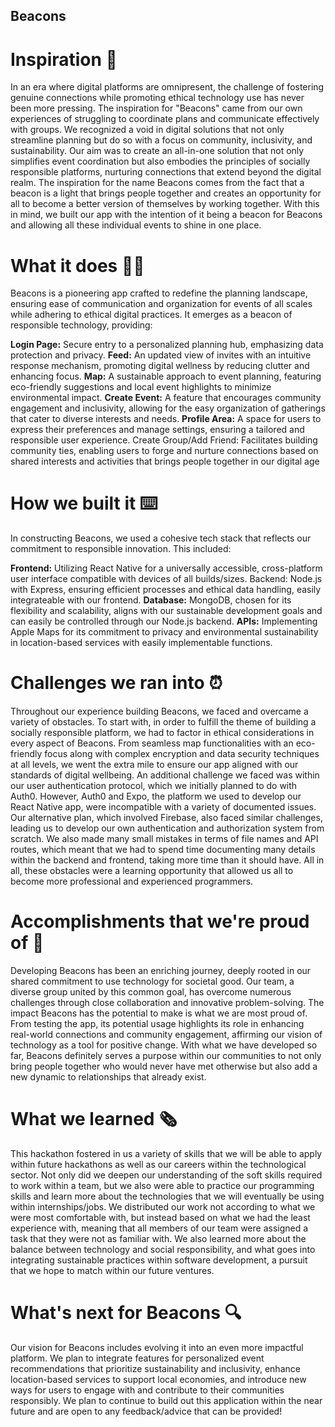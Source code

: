 ## Beacons

# **Inspiration 📍**
In an era where digital platforms are omnipresent, the challenge of fostering genuine connections while promoting ethical technology use has never been more pressing. The inspiration for "Beacons" came from our own experiences of struggling to coordinate plans and communicate effectively with groups. We recognized a void in digital solutions that not only streamline planning but do so with a focus on community, inclusivity, and sustainability. Our aim was to create an all-in-one solution that not only simplifies event coordination but also embodies the principles of socially responsible platforms, nurturing connections that extend beyond the digital realm. The inspiration for the name Beacons comes from the fact that a beacon is a light that brings people together and creates an opportunity for all to become a better version of themselves by working together. With this in mind, we built our app with the intention of it being a beacon for Beacons and allowing all these individual events to shine in one place.

# **What it does 👭👬**
Beacons is a pioneering app crafted to redefine the planning landscape, ensuring ease of communication and organization for events of all scales while adhering to ethical digital practices. It emerges as a beacon of responsible technology, providing:

**Login Page:** Secure entry to a personalized planning hub, emphasizing data protection and privacy.
**Feed:** An updated view of invites with an intuitive response mechanism, promoting digital wellness by reducing clutter and enhancing focus.
**Map:** A sustainable approach to event planning, featuring eco-friendly suggestions and local event highlights to minimize environmental impact.
**Create Event:** A feature that encourages community engagement and inclusivity, allowing for the easy organization of gatherings that cater to diverse interests and needs.
**Profile Area:** A space for users to express their preferences and manage settings, ensuring a tailored and responsible user experience.
Create Group/Add Friend: Facilitates building community ties, enabling users to forge and nurture connections based on shared interests and activities that brings people together in our digital age

# **How we built it ⌨️**
In constructing Beacons, we used a cohesive tech stack that reflects our commitment to responsible innovation. This included:

**Frontend:** Utilizing React Native for a universally accessible, cross-platform user interface compatible with devices of all builds/sizes.
Backend: Node.js with Express, ensuring efficient processes and ethical data handling, easily integrateable with our frontend.
**Database:** MongoDB, chosen for its flexibility and scalability, aligns with our sustainable development goals and can easily be controlled through our Node.js backend.
**APIs:** Implementing Apple Maps for its commitment to privacy and environmental sustainability in location-based services with easily implementable functions.

# **Challenges we ran into ⏰**
Throughout our experience building Beacons, we faced and overcame a variety of obstacles. To start with, in order to fulfill the theme of building a socially responsible platform, we had to factor in ethical considerations in every aspect of Beacons. From seamless map functionalities with an eco-friendly focus along with complex encryption and data security techniques at all levels, we went the extra mile to ensure our app aligned with our standards of digital wellbeing. An additional challenge we faced was within our user authentication protocol, which we initially planned to do with Auth0. However, Auth0 and Expo, the platform we used to develop our React Native app, were incompatible with a variety of documented issues. Our alternative plan, which involved Firebase, also faced similar challenges, leading us to develop our own authentication and authorization system from scratch. We also made many small mistakes in terms of file names and API routes, which meant that we had to spend time documenting many details within the backend and frontend, taking more time than it should have. All in all, these obstacles were a learning opportunity that allowed us all to become more professional and experienced programmers.

# **Accomplishments that we're proud of 🎉**
Developing Beacons has been an enriching journey, deeply rooted in our shared commitment to use technology for societal good. Our team, a diverse group united by this common goal, has overcome numerous challenges through close collaboration and innovative problem-solving. The impact Beacons has the potential to make is what we are most proud of. From testing the app, its potential usage highlights its role in enhancing real-world connections and community engagement, affirming our vision of technology as a tool for positive change. With what we have developed so far, Beacons definitely serves a purpose within our communities to not only bring people together who would never have met otherwise but also add a new dynamic to relationships that already exist.

# **What we learned 🗞️**
This hackathon fostered in us a variety of skills that we will be able to apply within future hackathons as well as our careers within the technological sector. Not only did we deepen our understanding of the soft skills required to work within a team, but we also were able to practice our programming skills and learn more about the technologies that we will eventually be using within internships/jobs. We distributed our work not according to what we were most comfortable with, but instead based on what we had the least experience with, meaning that all members of our team were assigned a task that they were not as familiar with. We also learned more about the balance between technology and social responsibility, and what goes into integrating sustainable practices within software development, a pursuit that we hope to match within our future ventures.

# **What's next for Beacons 🔍**
Our vision for Beacons includes evolving it into an even more impactful platform. We plan to integrate features for personalized event recommendations that prioritize sustainability and inclusivity, enhance location-based services to support local economies, and introduce new ways for users to engage with and contribute to their communities responsibly. We plan to continue to build out this application within the near future and are open to any feedback/advice that can be provided!
